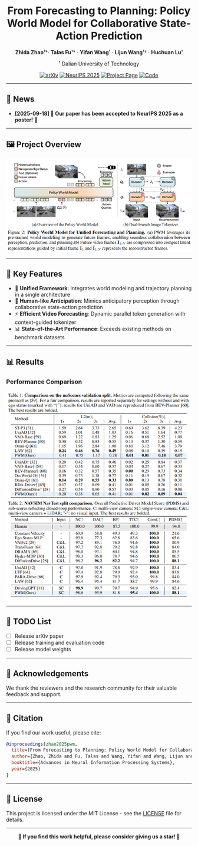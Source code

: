 <div align="center">

# **From Forecasting to Planning: Policy World Model for Collaborative State-Action Prediction**

**Zhida Zhao**¹*· **Talas Fu**¹* · **Yifan Wang**¹ · **Lijun Wang**¹† · **Huchuan Lu**¹

¹ Dalian University of Technology

[![arXiv](https://img.shields.io/badge/arXiv-Coming%20Soon-b31b1b.svg)](https://arxiv.org/abs/placeholder) [![NeurIPS 2025](https://img.shields.io/badge/NeurIPS-2025-4b44ce.svg)](https://neurips.cc/virtual/2025/poster/115790) [![Project Page](https://img.shields.io/badge/Project-Page-green.svg)](https://github.com/6550Zhao/Policy-World-Model) [![Code](https://img.shields.io/badge/Code-Coming%20Soon-green.svg)](https://github.com/6550Zhao/Policy-World-Model)

</div>

---

## 📰 News

- **[2025-09-18] 🎉 Our paper has been accepted to NeurIPS 2025 as a poster! 🎉**

---

## 🖼️ Project Overview

<!-- Project Main Figure Placeholder -->
<div align="center">
<img src="assets/paper_figure.png" alt="Policy World Model Overview" width="800">
</div>

---

## 🚀 Key Features

- 🔗 **Unified Framework**: Integrates world modeling and trajectory planning in a single architecture
- 🧠 **Human-like Anticipation**: Mimics anticipatory perception through collaborative state-action prediction  
- ⚡ **Efficient Video Forecasting**: Dynamic parallel token generation with context-guided tokenizer
- 📊 **State-of-the-Art Performance**: Exceeds existing methods on benchmark datasets

---

## 📊 Results

### Performance Comparison

<!-- Replace with your results table image -->
<div align="center">
<img src="assets/results_table.png" alt="Performance Comparison Results" width="800">
</div>

---

## 🎯 TODO List

- [ ] Release arXiv paper
- [ ] Release training and evaluation code
- [ ] Release model weights

---

## 🙏 Acknowledgements

We thank the reviewers and the research community for their valuable feedback and support.

---

## 📖 Citation

If you find our work useful, please cite:

```bibtex
@inproceedings{zhao2025pwm,
  title={From Forecasting to Planning: Policy World Model for Collaborative State-Action Prediction},
  author={Zhao, Zhida and Fu, Talas and Wang, Yifan and Wang, Lijun and Lu, Huchuan},
  booktitle={Advances in Neural Information Processing Systems},
  year={2025}
}
```

---

## 📄 License

This project is licensed under the MIT License - see the [LICENSE](LICENSE) file for details.

---

<div align="center">

**🌟 If you find this work helpful, please consider giving us a star! 🌟**

</div>

